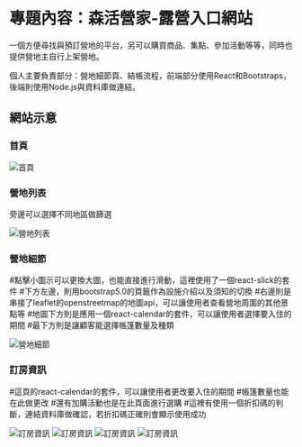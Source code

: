 # 專題內容：森活營家-露營入口網站

一個方便尋找與預訂營地的平台，另可以購買商品、集點、參加活動等等，同時也提供營地主自行上架營地。

個人主要負責部分：營地細節頁、結帳流程，前端部分使用React和Bootstraps，後端則使用Node.js與資料庫做連結。



## 網站示意
### 首頁

![首頁](https://github.com/HaoQQQQ/Camp-5/blob/c27e5baf6cefa53197679234e985408b255817ca/images/159330736-1b78f3c9-6612-4cec-b954-65e6500152fa.png)

### 營地列表

旁邊可以選擇不同地區做篩選

![營地列表](https://github.com/HaoQQQQ/Camp-5/blob/c27e5baf6cefa53197679234e985408b255817ca/images/camplist.png)

### 營地細節
#點擊小圖示可以更換大圖，也能直接進行滑動，這裡使用了一個react-slick的套件
#下方左邊，則用bootstrap5.0的頁籤作為設施介紹以及須知的切換
#右邊則是串接了leaflet的openstreetmap的地圖api，可以讓使用者查看營地周圍的其他景點等
#地圖下方則是應用一個react-calendar的套件，可以讓使用者選擇要入住的期間
#最下方則是讓顧客能選擇帳篷數量及種類


![營地細節](https://github.com/HaoQQQQ/Camp-5/blob/c27e5baf6cefa53197679234e985408b255817ca/images/campDetail.png)


### 訂房資訊

#這頁的react-calendar的套件，可以讓使用者更改要入住的期間
#帳篷數量也能在此做更改
#還有加購活動也是在此頁面進行選購
#這裡有使用一個折扣碼的判斷，連結資料庫做確認，若折扣碼正確則會顯示使用成功

![訂房資訊](https://github.com/HaoQQQQ/Camp-5/blob/c27e5baf6cefa53197679234e985408b255817ca/images/booking.png)
![訂房資訊](https://github.com/HaoQQQQ/Camp-5/blob/c27e5baf6cefa53197679234e985408b255817ca/images/bookingfInfo.png)
![訂房資訊](https://github.com/HaoQQQQ/Camp-5/blob/c27e5baf6cefa53197679234e985408b255817ca/images/prePay.png)
![訂房資訊](https://github.com/HaoQQQQ/Camp-5/blob/c27e5baf6cefa53197679234e985408b255817ca/images/done.png)
